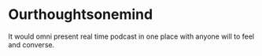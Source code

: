 # Ourthoughtsonemind
It would omni present real time podcast in one place  with anyone will to feel and converse.
